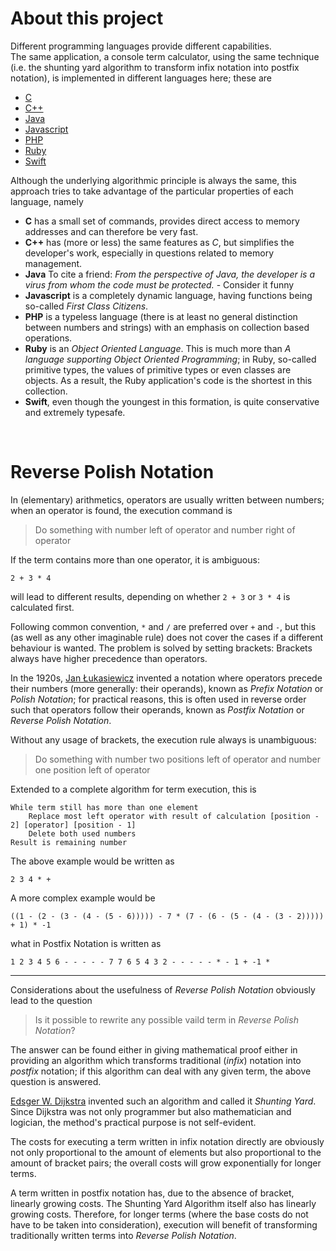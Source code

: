 # About this project

Different programming languages provide different capabilities.  
The same application, a console term calculator, using the same technique
(i.e. the shunting yard algorithm to transform infix notation into postfix notation),
is implemented in different languages here; these are

- [C](https://github.com/mentalmove/ShuntingYard/tree/C)
- [C++](https://github.com/mentalmove/ShuntingYard/tree/C++)
- [Java](https://github.com/mentalmove/ShuntingYard/tree/Java)
- [Javascript](https://github.com/mentalmove/ShuntingYard/tree/Javascript)
- [PHP](https://github.com/mentalmove/ShuntingYard/tree/PHP)
- [Ruby](https://github.com/mentalmove/ShuntingYard/tree/Ruby)
- [Swift](https://github.com/mentalmove/ShuntingYard/tree/Swift)

Although the underlying algorithmic principle is always the same,
this approach tries to take advantage of the particular properties
of each language, namely

- **C** has a small set of commands, provides direct access to memory addresses and can therefore be very fast.
- **C++** has (more or less) the same features as _C_, but simplifies the developer's work,
especially in questions related to memory management.
- **Java** To cite a friend: *From the perspective of Java, the developer is a virus from whom the code must be protected.* - Consider it funny
- **Javascript** is a completely dynamic language, having functions being so-called _First Class Citizens_.
- **PHP** is a typeless language (there is at least no general distinction between numbers and strings)
with an emphasis on collection based operations.
- **Ruby** is an _Object Oriented Language_. This is much more than
_A language supporting Object Oriented Programming_; in Ruby,
so-called primitive types, the values of primitive types
or even classes are objects. As a result, the Ruby application's code
is the shortest in this collection.
- **Swift**, even though the youngest in this formation, is quite conservative
and extremely typesafe.

&nbsp;

# Reverse Polish Notation

In (elementary) arithmetics, operators are usually written between numbers;
when an operator is found, the execution command is
> Do something with number left of operator and number right of operator

If the term contains more than one operator, it is ambiguous:
```
2 + 3 * 4
```
will lead to different results, depending on whether
`2 + 3` or `3 * 4` is calculated first.

Following common convention, `*` and `/` are preferred over `+` and `-`,
but this (as well as any other imaginable rule) does not cover
the cases if a different behaviour is wanted. The problem is solved
by setting brackets: Brackets always have higher precedence than operators.

In the 1920s, [Jan Łukasiewicz](https://en.wikipedia.org/wiki/Jan_Łukasiewicz)
invented a notation where operators
precede their numbers (more generally: their operands),
known as _Prefix Notation_ or _Polish Notation_; for practical reasons,
this is often used in reverse order such that operators follow their operands,
known as _Postfix Notation_ or _Reverse Polish Notation_.

Without any usage of brackets, the execution rule always is unambiguous:
> Do something with number two positions left of operator and number one position left of operator

Extended to a complete algorithm for term execution, this is
```
While term still has more than one element
    Replace most left operator with result of calculation [position - 2] [operator] [position - 1]
    Delete both used numbers
Result is remaining number
```

The above example would be written as
```
2 3 4 * +
```

A more complex example would be
```
((1 - (2 - (3 - (4 - (5 - 6))))) - 7 * (7 - (6 - (5 - (4 - (3 - 2))))) + 1) * -1
```
what in Postfix Notation is written as
```
1 2 3 4 5 6 - - - - - 7 7 6 5 4 3 2 - - - - - * - 1 + -1 *
```

---

Considerations about the usefulness of _Reverse Polish Notation_
obviously lead to the question
> Is it possible to rewrite any possible vaild term in _Reverse Polish Notation_?

The answer can be found either in giving mathematical proof
either in providing an algorithm which transforms traditional (_infix_)
notation into _postfix_ notation; if this algorithm can deal
with any given term, the above question is answered.

[Edsger W. Dijkstra](https://en.wikipedia.org/wiki/Edsger_W._Dijkstra)
invented such an algorithm and called it _Shunting Yard_. Since Dijkstra
was not only programmer but also mathematician and logician, the method's
practical purpose is not self-evident.

The costs for executing a term written in infix notation directly
are obviously not only proportional to the amount of elements
but also proportional to the amount of bracket pairs; the overall
costs will grow exponentially for longer terms.

A term written in postfix notation has, due to the absence of bracket,
linearly growing costs. The Shunting Yard Algorithm itself also has
linearly growing costs. Therefore, for longer terms (where the base
costs do not have to be taken into consideration), execution will
benefit of transforming traditionally written terms into _Reverse Polish Notation_.
